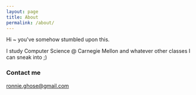 ```yaml
---
layout: page
title: About
permalink: /about/
---
```


Hi ~ you've somehow stumbled upon this. 

I study Computer Science @ Carnegie Mellon and whatever other classes I can sneak into ;) 



### Contact me

[ronnie.ghose@gmail.com](mailto:ronnie.ghose@gmail.com)
